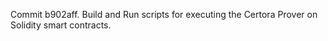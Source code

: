 Commit b902aff.                    Build and Run scripts for executing the Certora Prover on Solidity smart contracts.